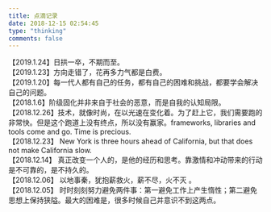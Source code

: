 ```yaml
---
title: 点滴记录
date: 2018-12-15 02:54:45
type: "thinking"
comments: false
---
```

【2019.1.24】日拱一卒，不期而至。  
【2019.1.23】方向走错了，花再多力气都是白费。  
【2019.1.20】每一代人都有自己的任务，都有自己的困难和挑战，都要学会解决自己的问题。  
【2018.1.6】阶级固化并非来自于社会的恶意，而是自我的认知局限。   
【2018.12.26】技术，就像时尚，在以光速在变化着。为了赶上它，我们需要跑的非常快。但是这个跑道上没有终点，所以没有赢家。frameworks, libraries and tools come and go. Time is precious.  
【2018.12.23】
New York is three hours ahead of California, but that does not make California slow.  
【2018.12.14】
真正改变一个人的，是他的经历和思考。靠激情和冲动带来的行动是不可靠的，是不持久的。  
【2018.12.06】
以地事秦，犹抱薪救火，薪不尽，火不灭 ​​​。​  
【2018.12.05】
时时刻刻努力避免两件事：第一避免工作上产生惰性；第二避免思想上保持狭隘。最大的困难是，很多时候自己并意识不到这两点。 ​​​​
